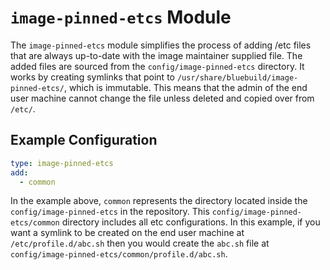 # `image-pinned-etcs` Module

The `image-pinned-etcs` module simplifies the process of adding /etc files that are always up-to-date with the image maintainer supplied file. The added files are sourced from the `config/image-pinned-etcs` directory. It works by creating symlinks that point to `/usr/share/bluebuild/image-pinned-etcs/`, which is immutable. This means that the admin of the end user machine cannot change the file unless deleted and copied over from `/etc/`.

## Example Configuration

```yaml
type: image-pinned-etcs
add:
  - common
```

In the example above, `common` represents the directory located inside the `config/image-pinned-etcs` in the repository. This `config/image-pinned-etcs/common` directory includes all etc configurations. In this example, if you want a symlink to be created on the end user machine at `/etc/profile.d/abc.sh` then you would create the `abc.sh` file at `config/image-pinned-etcs/common/profile.d/abc.sh`.

